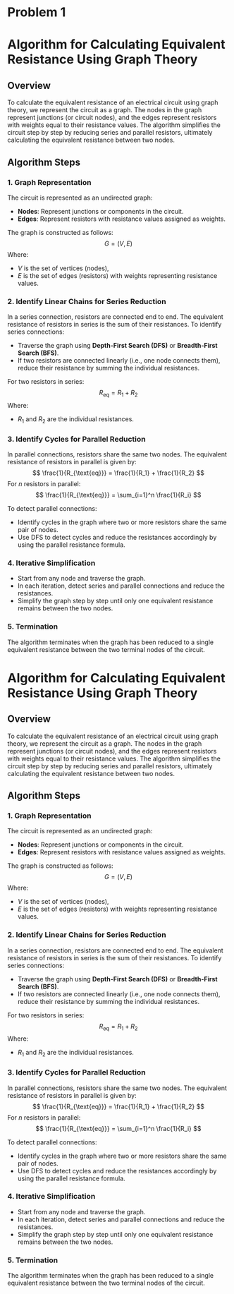 # Problem 1

# Algorithm for Calculating Equivalent Resistance Using Graph Theory

## Overview

To calculate the equivalent resistance of an electrical circuit using graph theory, we represent the circuit as a graph. The nodes in the graph represent junctions (or circuit nodes), and the edges represent resistors with weights equal to their resistance values. The algorithm simplifies the circuit step by step by reducing series and parallel resistors, ultimately calculating the equivalent resistance between two nodes.

## Algorithm Steps

### 1. Graph Representation
The circuit is represented as an undirected graph:
- **Nodes**: Represent junctions or components in the circuit.
- **Edges**: Represent resistors with resistance values assigned as weights.

The graph is constructed as follows:
$$
G = (V, E)
$$
Where:
- $V$ is the set of vertices (nodes),
- $E$ is the set of edges (resistors) with weights representing resistance values.

### 2. Identify Linear Chains for Series Reduction
In a series connection, resistors are connected end to end. The equivalent resistance of resistors in series is the sum of their resistances. To identify series connections:
- Traverse the graph using **Depth-First Search (DFS)** or **Breadth-First Search (BFS)**.
- If two resistors are connected linearly (i.e., one node connects them), reduce their resistance by summing the individual resistances.

For two resistors in series:
$$
R_{\text{eq}} = R_1 + R_2
$$
Where:
- $R_1$ and $R_2$ are the individual resistances.

### 3. Identify Cycles for Parallel Reduction
In parallel connections, resistors share the same two nodes. The equivalent resistance of resistors in parallel is given by:
$$
\frac{1}{R_{\text{eq}}} = \frac{1}{R_1} + \frac{1}{R_2}
$$
For $n$ resistors in parallel:
$$
\frac{1}{R_{\text{eq}}} = \sum_{i=1}^n \frac{1}{R_i}
$$

To detect parallel connections:
- Identify cycles in the graph where two or more resistors share the same pair of nodes.
- Use DFS to detect cycles and reduce the resistances accordingly by using the parallel resistance formula.

### 4. Iterative Simplification
- Start from any node and traverse the graph.
- In each iteration, detect series and parallel connections and reduce the resistances.
- Simplify the graph step by step until only one equivalent resistance remains between the two nodes.

### 5. Termination
The algorithm terminates when the graph has been reduced to a single equivalent resistance between the two terminal nodes of the circuit.


# Algorithm for Calculating Equivalent Resistance Using Graph Theory

## Overview

To calculate the equivalent resistance of an electrical circuit using graph theory, we represent the circuit as a graph. The nodes in the graph represent junctions (or circuit nodes), and the edges represent resistors with weights equal to their resistance values. The algorithm simplifies the circuit step by step by reducing series and parallel resistors, ultimately calculating the equivalent resistance between two nodes.

## Algorithm Steps

### 1. Graph Representation
The circuit is represented as an undirected graph:
- **Nodes**: Represent junctions or components in the circuit.
- **Edges**: Represent resistors with resistance values assigned as weights.

The graph is constructed as follows:
$$
G = (V, E)
$$
Where:
- $V$ is the set of vertices (nodes),
- $E$ is the set of edges (resistors) with weights representing resistance values.

### 2. Identify Linear Chains for Series Reduction
In a series connection, resistors are connected end to end. The equivalent resistance of resistors in series is the sum of their resistances. To identify series connections:
- Traverse the graph using **Depth-First Search (DFS)** or **Breadth-First Search (BFS)**.
- If two resistors are connected linearly (i.e., one node connects them), reduce their resistance by summing the individual resistances.

For two resistors in series:
$$
R_{\text{eq}} = R_1 + R_2
$$
Where:
- $R_1$ and $R_2$ are the individual resistances.

### 3. Identify Cycles for Parallel Reduction
In parallel connections, resistors share the same two nodes. The equivalent resistance of resistors in parallel is given by:
$$
\frac{1}{R_{\text{eq}}} = \frac{1}{R_1} + \frac{1}{R_2}
$$
For $n$ resistors in parallel:
$$
\frac{1}{R_{\text{eq}}} = \sum_{i=1}^n \frac{1}{R_i}
$$

To detect parallel connections:
- Identify cycles in the graph where two or more resistors share the same pair of nodes.
- Use DFS to detect cycles and reduce the resistances accordingly by using the parallel resistance formula.

### 4. Iterative Simplification
- Start from any node and traverse the graph.
- In each iteration, detect series and parallel connections and reduce the resistances.
- Simplify the graph step by step until only one equivalent resistance remains between the two nodes.

### 5. Termination
The algorithm terminates when the graph has been reduced to a single equivalent resistance between the two terminal nodes of the circuit.

